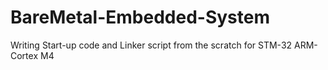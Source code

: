 # BareMetal-Embedded-System
Writing Start-up code and Linker script from the scratch for STM-32 ARM-Cortex M4
